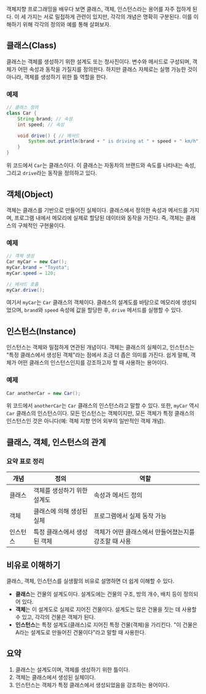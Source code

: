 객체지향 프로그래밍을 배우다 보면 클래스, 객체, 인스턴스라는 용어를 자주 접하게 된다. 이 세 가지는 서로 밀접하게 관련이 있지만, 각각의 개념은 명확히 구분된다. 이를 이해하기 위해 각각의 정의와 예를 통해 살펴보자.


## 클래스(Class)
클래스는 객체를 생성하기 위한 설계도 또는 청사진이다. 변수와 메서드로 구성되며, 객체가 어떤 속성과 동작을 가질지를 정의한다. 하지만 클래스 자체로는 실행 가능한 것이 아니라, 객체를 생성하기 위한 틀 역할을 한다.

### 예제
```java
// 클래스 정의
class Car {
    String brand; // 속성
    int speed; // 속성

    void drive() { // 메서드
        System.out.println(brand + " is driving at " + speed + " km/h");
    }
}
```
위 코드에서 `Car`는 클래스이다. 이 클래스는 자동차의 브랜드와 속도를 나타내는 속성, 그리고 `drive`라는 동작을 정의하고 있다.


## 객체(Object)
객체는 클래스를 기반으로 만들어진 실체이다. 클래스에서 정의한 속성과 메서드를 가지며, 프로그램 내에서 메모리에 실제로 할당된 데이터와 동작을 가진다. 즉, 객체는 클래스의 구체적인 구현물이다.

### 예제
```java
// 객체 생성
Car myCar = new Car();
myCar.brand = "Toyota";
myCar.speed = 120;

// 메서드 호출
myCar.drive();

```
여기서 `myCar`는 `Car` 클래스의 객체이다. 클래스의 설계도를 바탕으로 메모리에 생성되었으며, `brand`와 `speed` 속성에 값을 할당한 후, `drive` 메서드를 실행할 수 있다.


## 인스턴스(Instance)
인스턴스는 객체와 밀접하게 연관된 개념이다. 객체는 클래스의 실체이고, 인스턴스는 "특정 클래스에서 생성된 객체"라는 점에서 조금 더 좁은 의미를 가진다. 쉽게 말해, 객체가 어떤 클래스의 인스턴스인지를 강조하고자 할 때 사용하는 용어이다.

### 예제
```java
Car anotherCar = new Car();
```

위 코드에서 `anotherCar`는 `Car` 클래스의 인스턴스라고 말할 수 있다. 또한, `myCar` 역시 `Car` 클래스의 인스턴스이다. 모든 인스턴스는 객체이지만, 모든 객체가 특정 클래스의 인스턴스인 것은 아니다(예: 객체 지향 언어 외부의 일반적인 객체 개념).


## 클래스, 객체, 인스턴스의 관계
### 요약 표로 정리

|개념|정의|역할|
|---|---|---|
|클래스|객체를 생성하기 위한 설계도|속성과 메서드 정의|
|객체|클래스에 의해 생성된 실체|프로그램에서 실제 동작 가능|
|인스턴스|특정 클래스에서 생성된 객체|객체가 어떤 클래스에서 만들어졌는지를 강조할 때 사용|


## 비유로 이해하기
클래스, 객체, 인스턴스를 실생활의 비유로 설명하면 더 쉽게 이해할 수 있다.

- **클래스**는 건물의 설계도이다. 설계도에는 건물의 구조, 방의 개수, 배치 등이 정의되어 있다.
- **객체**는 이 설계도로 실제로 지어진 건물이다. 설계도는 많은 건물을 짓는 데 사용할 수 있고, 각각의 건물은 객체가 된다.
- **인스턴스**는 특정 설계도(클래스)로 지어진 특정 건물(객체)을 가리킨다. "이 건물은 A라는 설계도로 만들어진 건물이다"라고 말할 때 사용한다.


## 요약
1. 클래스는 설계도이며, 객체를 생성하기 위한 틀이다.
2. 객체는 클래스에서 생성된 실체이다.
3. 인스턴스는 객체가 특정 클래스에서 생성되었음을 강조하는 용어이다.
